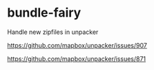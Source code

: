 # bundle-fairy

Handle new zipfiles in unpacker

https://github.com/mapbox/unpacker/issues/907

https://github.com/mapbox/unpacker/issues/871